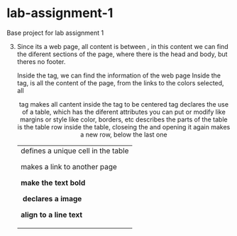 # lab-assignment-1
Base project for lab assignment 1

3) Since its a web page, all content is between <html> </html>, in this content we can find the 
   diferent sections of the page, where there is the head and body, but theres no footer.

   Inside the <head> tag, we can find the information of the web page
   Inside the <body> tag, is all the content of the page, from the links to the colors selected, all

   	<center> tag makes all cantent inside the tag to be centered

	<table> tag declares the use of a table, which has the diferent attributes you can put or modify 
	like margins or style like color, borders, etc

	<tbody> describes the parts of the table

	<tr> is the table row inside the table, closeing the <tr> and opening it again makes a new row,
	below the last one

	<td> defines a unique cell in the table
	
	<a> makes a link to another page

	<b> make the text bold

	<img> declares a image

	<span> align to a line text

	<script> call the .js file to use it in the web page

4)	1)(gray file) -> its the index of the page, which shows all the content of https://news.ycombinator.com/
	2)(yellow file) -> is the programation behind the page that the html file call
	3)(purple file) -> is the css of the page, where are all the styles that the html file call
	4)(green files) -> this files are the gif used in the html page

5)	xhr is an interface that makes petitions to the HTTP or HTTPS servers. Its called like a class in the html file.
	the use pages give to xhr is that it loads specific files without the need of the page loading completely

6)	Entity -> COMODORO RSA Domain Validation Secure Server CA
	Expiration Date -> 21/08/2019
